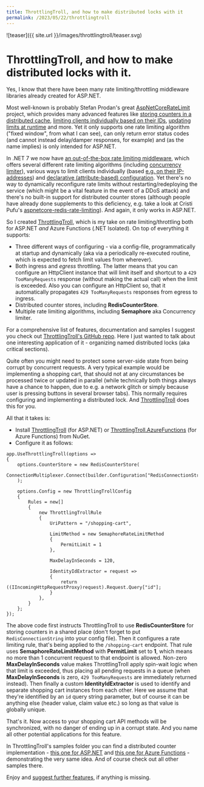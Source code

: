 ```yaml
---
title: ThrottlingTroll, and how to make distributed locks with it
permalink: /2023/05/22/throttlingtroll
---
```

![teaser]({{ site.url }}/images/throttlingtroll/teaser.svg)
# ThrottlingTroll, and how to make distributed locks with it.

Yes, I know that there have been many rate limiting/throttling middleware libraries already created for ASP.NET. 

Most well-known is probably Stefan Prodan's great [AspNetCoreRateLimit](https://github.com/stefanprodan/AspNetCoreRateLimit) project, which provides many advanced features like [storing counters in a distributed cache](https://github.com/stefanprodan/AspNetCoreRateLimit/wiki/Using-Redis-as-a-distributed-counter-store), [limiting clients individually based on their IDs](https://github.com/stefanprodan/AspNetCoreRateLimit/wiki/ClientRateLimitMiddleware#setup), [updating limits at runtime](https://github.com/stefanprodan/AspNetCoreRateLimit/wiki/IpRateLimitMiddleware#update-rate-limits-at-runtime) and more. Yet it only supports one rate limiting algorithm ("fixed window", from what I can see), can only return error status codes (and cannot instead delay/damper responses, for example) and (as the name implies) is only intended for ASP.NET.

In .NET 7 we now have [an out-of-the-box rate limiting middleware](https://learn.microsoft.com/en-us/aspnet/core/performance/rate-limit?view=aspnetcore-7.0), which offers several different rate limiting algorithms (including [concurrency limiter](https://learn.microsoft.com/en-us/aspnet/core/performance/rate-limit?view=aspnetcore-7.0#concurrency-limiter)), various ways to limit clients individually (based [e.g. on their IP-addresses](https://learn.microsoft.com/en-us/aspnet/core/performance/rate-limit?view=aspnetcore-7.0#limiter-with-onrejected-retryafter-and-globallimiter)) and [declarative (attribute-based) configuration](https://learn.microsoft.com/en-us/aspnet/core/performance/rate-limit?view=aspnetcore-7.0#enableratelimiting-and-disableratelimiting-attributes). Yet there's no way to dynamically reconfigure rate limits without restarting/redeploying the service (which might be a vital feature in the event of a DDoS attack) and there's no built-in support for distributed counter stores (although people have already done supplements to this deficiency, e.g. take a look at Cristi Pufu's [aspnetcore-redis-rate-limiting](https://github.com/cristipufu/aspnetcore-redis-rate-limiting)). And again, it only works in ASP.NET.

So I created [ThrottlingTroll](https://github.com/scale-tone/ThrottlingTroll#throttlingtroll), which is my take on rate limiting/throttling both for ASP.NET _and_ Azure Functions (.NET Isolated). On top of everything it supports: 
* Three different ways of configuring - via a config-file, programmatically at startup and dynamically (aka via a periodically re-executed routine, which is expected to fetch limit values from wherever).
* Both ingress and _egress_ throttling. The latter means that you can configure an HttpClient instance that will limit itself and shortcut to a `429 TooManyRequests` response (without making the actual call) when the limit is exceeded. Also you can configure an HttpClient so, that it automatically propagates `429 TooManyRequests` responses from egress to ingress.
* Distributed counter stores, including **RedisCounterStore**.
* Multiple rate limiting algorithms, including **Semaphore** aka Concurrency limiter.

For a comprehensive list of features, documentation and samples I suggest you check out [ThrottlingTroll's GitHub repo](https://github.com/scale-tone/ThrottlingTroll). Here I just wanted to talk about one interesting application of it - organizing named distributed locks (aka critical sections).

Quite often you might need to protect some server-side state from being corrupt by concurrent requests. A very typical example would be implementing a shopping cart, that should not at any circumstances be processed twice or updated in parallel (while technically both things always have a chance to happen, due to e.g. a network glitch or simply because user is pressing buttons in several browser tabs). This normally requires configuring and implementing a distributed lock. And [ThrottlingTroll](https://github.com/scale-tone/ThrottlingTroll) does this for you.

All that it takes is:
* Install [ThrottlingTroll](https://www.nuget.org/packages/ThrottlingTroll) (for ASP.NET) or [ThrottlingTroll.AzureFunctions](https://www.nuget.org/packages/ThrottlingTroll.AzureFunctions) (for Azure Functions) from NuGet. 
* Configure it as follows:
```
app.UseThrottlingTroll(options =>
{
    options.CounterStore = new RedisCounterStore(
        ConnectionMultiplexer.Connect(builder.Configuration["RedisConnectionString"])
    );

    options.Config = new ThrottlingTrollConfig
    {
        Rules = new[]
        {
            new ThrottlingTrollRule
            {
                UriPattern = "/shopping-cart",

                LimitMethod = new SemaphoreRateLimitMethod
                {
                    PermitLimit = 1
                },

                MaxDelayInSeconds = 120,

                IdentityIdExtractor = request =>
                {
                    return ((IIncomingHttpRequestProxy)request).Request.Query["id"];
                }
            },
        }
    };
});
```

The above code first instructs ThrottlingTroll to use **RedisCounterStore** for storing counters in a shared place (don't forget to put `RedisConnectionString` into your config file).
Then it configures a rate limiting rule, that's being applied to the `/shopping-cart` endpoint. 
That rule uses **SemaphoreRateLimitMethod** with **PermitLimit** set to **1**, which means no more than 1 concurrent request to that endpoint is allowed.
Non-zero **MaxDelayInSeconds** value makes ThrottlingTroll apply spin-wait logic when that limit is exceeded, thus placing all pending requests in a queue (when **MaxDelayInSeconds** is zero, `429 TooManyRequests` are immediately returned instead).
Then finally a custom **IdentityIdExtractor** is used to identify and separate shopping cart instances from each other. Here we assume that they're identified by an `id` query string parameter, but of course it can be anything else (header value, claim value etc.) so long as that value is globally unique.

That's it. Now access to your shopping cart API methods will be synchronized, with no danger of ending up in a corrupt state. And you name all other potential applications for this feature.

In ThrottlingTroll's samples folder you can find a distributed counter implementation - [this one for ASP.NET](https://github.com/scale-tone/ThrottlingTroll/blob/edf507430262a785a55275432d8fb0e113a4062b/samples/ThrottlingTrollSampleFunction/Program.cs#L243) and [this one for Azure Functions](https://github.com/scale-tone/ThrottlingTroll/blob/edf507430262a785a55275432d8fb0e113a4062b/samples/ThrottlingTrollSampleWeb/Program.cs#L266) - demonstrating the very same idea. 
And of course check out all other samples there. 

Enjoy and [suggest further features](https://github.com/scale-tone/ThrottlingTroll/issues), if anything is missing.

